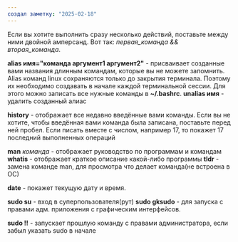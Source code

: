 ```yaml
---
создал заметку: "2025-02-18"
---
```

Если вы хотите выполнить сразу несколько действий, поставьте между ними двойной амперсанд. Вот так: _первая_команда && вторая_команда_.

**alias имя="команда аргумент1 аргумент2"** - присваивает созданные вами названия длинным командам, которые вы не можете запомнить. 
	Alias команд linux сохраняются только до закрытия терминала. Поэтому их необходимо создавать в начале каждой терминальной сессии. Для этого можно записать все нужные команды в **~/.bashrc**.
**unalias имя** - удалить созданный алиас

**history** - отображает все недавно введённые вами команды. Если вы не хотите, чтобы введённая вами команда была записана, поставьте перед ней пробел. Если писать вместе с числом, например 17, то покажет 17 последний выполненных операций

**man** *команда* - отображает руководство по программам и командам
**whatis** - отображает краткое описание какой-либо программы
**tldr** - замена команде man, для просмотра что делает команда(не встроена в ОС)

**date** - покажет текущую дату и время.

**sudo su** - вход в суперпользователя(рут)
**sudo gksudo** - для запуска с правами адм. приложения с графическим интерфейсов.

**sudo !!** - запускает прошлую команду с правами администратора, если забыл указать sudo в начале
